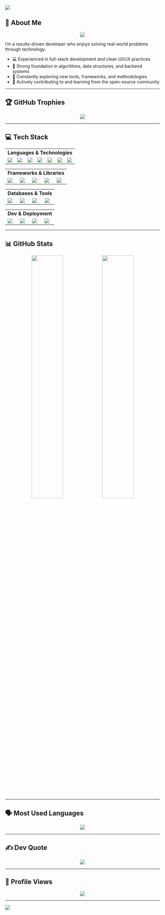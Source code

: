 <!-- GitHub Profile README - Professional Version -->

<!-- Header Banner -->
<img src="https://capsule-render.vercel.app/api?type=waving&color=0:0B3D91,100:4169E1&height=200&section=header&text=Vaibhav%20Bhatt&fontSize=38&fontAlignY=40&desc=Full-Stack%20Developer%20%7C%20Tech%20Enthusiast%20%7C%20Competitive%20Programmer&descSize=18&descAlignY=65"/>

<!-- About Me Section -->
## 🚀 About Me

<div align="center">
  <img src="https://readme-typing-svg.demolab.com?font=Fira+Code&size=22&pause=1000&color=0B3D91&center=true&width=800&lines=Full-Stack+Developer+%7C+Tech+Explorer+%7C+Problem+Solver;Focused+on+building+efficient+and+scalable+solutions;Learning%2C+Building%2C+Improving"/>
</div>

I’m a results-driven developer who enjoys solving real-world problems through technology.

- 💻 Experienced in full-stack development and clean UI/UX practices  
- 🧠 Strong foundation in algorithms, data structures, and backend systems  
- 🌱 Constantly exploring new tools, frameworks, and methodologies  
- 🤝 Actively contributing to and learning from the open-source community

---

## 🏆 GitHub Trophies

<p align="center">
<img src="https://github-profile-trophy.vercel.app/?username=vaibhav1826&theme=blue_navy&no-frame=true&margin-w=10&row=1&column=6&background=0B3D91"/>
</p>

---

## 💻 Tech Stack

<table align="center">
  <tr>
    <td align="center" colspan="7"><b>Languages & Technologies</b></td>
  </tr>
  <tr>
    <td><img src="https://img.shields.io/badge/C++-00599C?style=for-the-badge&logo=c%2B%2B&logoColor=white"/></td>
    <td><img src="https://img.shields.io/badge/Java-ED8B00?style=for-the-badge&logo=java&logoColor=white"/></td>
    <td><img src="https://img.shields.io/badge/Python-3776AB?style=for-the-badge&logo=python&logoColor=white"/></td>
    <td><img src="https://img.shields.io/badge/JavaScript-F7DF1E?style=for-the-badge&logo=javascript&logoColor=black"/></td>
    <td><img src="https://img.shields.io/badge/PHP-777BB4?style=for-the-badge&logo=php&logoColor=white"/></td>
    <td><img src="https://img.shields.io/badge/HTML5-E34F26?style=for-the-badge&logo=html5&logoColor=white"/></td>
    <td><img src="https://img.shields.io/badge/CSS3-1572B6?style=for-the-badge&logo=css3&logoColor=white"/></td>
  </tr>
</table>

<table align="center">
  <tr>
    <td align="center" colspan="5"><b>Frameworks & Libraries</b></td>
  </tr>
  <tr>
    <td><img src="https://img.shields.io/badge/React-61DAFB?style=for-the-badge&logo=react&logoColor=black"/></td>
    <td><img src="https://img.shields.io/badge/Node.js-339933?style=for-the-badge&logo=node.js&logoColor=white"/></td>
    <td><img src="https://img.shields.io/badge/Express.js-000000?style=for-the-badge&logo=express&logoColor=white"/></td>
    <td><img src="https://img.shields.io/badge/Tailwind_CSS-38B2AC?style=for-the-badge&logo=tailwind-css&logoColor=white"/></td>
    <td><img src="https://img.shields.io/badge/Bootstrap-563D7C?style=for-the-badge&logo=bootstrap&logoColor=white"/></td>
  </tr>
</table>

<table align="center">
  <tr>
    <td align="center" colspan="4"><b>Databases & Tools</b></td>
  </tr>
  <tr>
    <td><img src="https://img.shields.io/badge/MySQL-4479A1?style=for-the-badge&logo=mysql&logoColor=white"/></td>
    <td><img src="https://img.shields.io/badge/MongoDB-4EA94B?style=for-the-badge&logo=mongodb&logoColor=white"/></td>
    <td><img src="https://img.shields.io/badge/PostgreSQL-4169E1?style=for-the-badge&logo=postgresql&logoColor=white"/></td>
    <td><img src="https://img.shields.io/badge/Postman-FF6C37?style=for-the-badge&logo=postman&logoColor=white"/></td>
  </tr>
</table>

<table align="center">
  <tr>
    <td align="center" colspan="4"><b>Dev & Deployment</b></td>
  </tr>
  <tr>
    <td><img src="https://img.shields.io/badge/GitHub-181717?style=for-the-badge&logo=github&logoColor=white"/></td>
    <td><img src="https://img.shields.io/badge/Vercel-000000?style=for-the-badge&logo=vercel&logoColor=white"/></td>
    <td><img src="https://img.shields.io/badge/GitHub_Actions-2088FF?style=for-the-badge&logo=github-actions&logoColor=white"/></td>
    <td><img src="https://img.shields.io/badge/XAMPP-FB7A24?style=for-the-badge&logo=xampp&logoColor=white"/></td>
  </tr>
</table>

---

## 📊 GitHub Stats

<p align="center">
  <img src="https://github-readme-stats.vercel.app/api?username=vaibhav1826&show_icons=true&theme=blue_navy&hide_border=true&custom_title=GitHub+Stats" width="45%"/>
  <img src="https://github-readme-streak-stats.herokuapp.com/?user=vaibhav1826&theme=blue_navy&hide_border=true" width="45%"/>
</p>

---

## 🗣️ Most Used Languages

<p align="center">
  <img src="https://github-readme-stats.vercel.app/api/top-langs/?username=vaibhav1826&layout=compact&theme=blue_navy&hide_border=true&langs_count=10"/>
</p>

---

## ✍️ Dev Quote

<p align="center">
  <img src="https://quotes-github-readme.vercel.app/api?type=horizontal&theme=light"/>
</p>

---

## 👀 Profile Views

<p align="center">
  <img src="https://komarev.com/ghpvc/?username=vaibhav1826&style=for-the-badge&color=0B3D91&label=Profile+Views"/>
</p>

---

<img src="https://capsule-render.vercel.app/api?type=waving&color=0:0B3D91,100:4169E1&height=100&section=footer"/>
